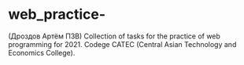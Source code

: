# web_practice-
(Дроздов Артём П3В) Collection of tasks for the practice of web programming for 2021. Codege CATEC (Central Asian Technology and Economics College). 
